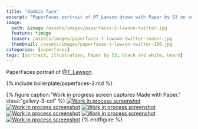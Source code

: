 ```yaml
---
title: "Zombie face"
excerpt: "PaperFaces portrait of @T_Lawson drawn with Paper by 53 on an iPad."
image: 
  path: &image /assets/images/paperfaces-t-lawson-twitter.jpg 
  feature: *image
  teaser: /assets/images/paperfaces-t-lawson-twitter-teaser.jpg
  thumbnail: /assets/images/paperfaces-t-lawson-twitter-150.jpg
categories: [paperfaces]
tags: [portrait, illustration, Paper by 53, black and white, beard]
---
```


PaperFaces portrait of [@T_Lawson](https://twitter.com/T_Lawson).

{% include boilerplate/paperfaces-2.md %}

{% figure caption:"Work in progress screen captures Made with Paper." class:"gallery-3-col" %}
[![Work in process screenshot](/assets/images/paperfaces-t-lawson-process-1-600.jpg)](/assets/images/paperfaces-t-lawson-process-1-lg.jpg) [![Work in process screenshot](/assets/images/paperfaces-t-lawson-process-2-600.jpg)](/assets/images/paperfaces-t-lawson-process-2-lg.jpg) [![Work in process screenshot](/assets/images/paperfaces-t-lawson-process-3-600.jpg)](/assets/images/paperfaces-t-lawson-process-3-lg.jpg) [![Work in process screenshot](/assets/images/paperfaces-t-lawson-process-4-600.jpg)](/assets/images/paperfaces-t-lawson-process-4-lg.jpg) [![Work in process screenshot](/assets/images/paperfaces-t-lawson-process-4-600.jpg)](/assets/images/paperfaces-t-lawson-process-4-lg.jpg) [![Work in process screenshot](/assets/images/paperfaces-t-lawson-process-5-600.jpg)](/assets/images/paperfaces-t-lawson-process-5-lg.jpg)
{% endfigure %}

